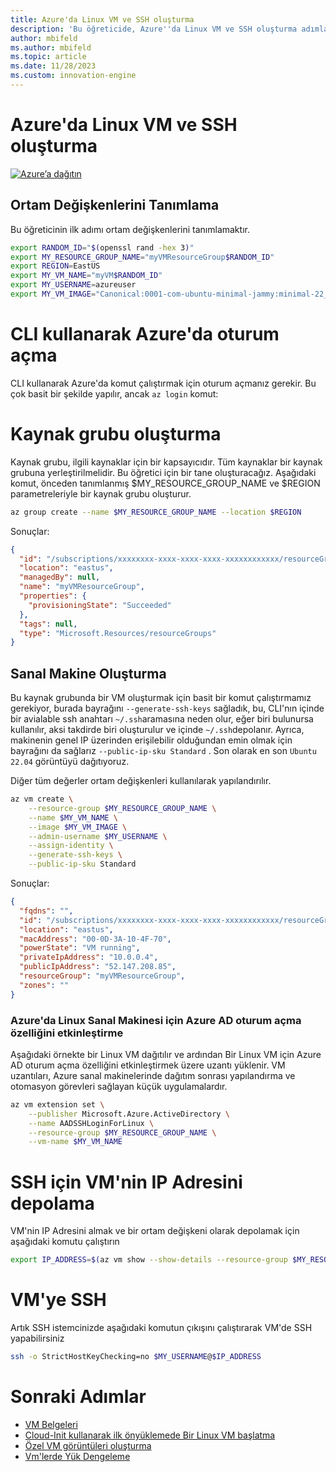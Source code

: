 ```yaml
---
title: Azure'da Linux VM ve SSH oluşturma
description: 'Bu öğreticide, Azure''da Linux VM ve SSH oluşturma adımları gösterilmektedir.'
author: mbifeld
ms.author: mbifeld
ms.topic: article
ms.date: 11/28/2023
ms.custom: innovation-engine
---
```


# Azure'da Linux VM ve SSH oluşturma

[![Azure’a dağıtın](https://aka.ms/deploytoazurebutton)](https://portal.azure.com/?Microsoft_Azure_CloudNative_clientoptimizations=false&feature.canmodifyextensions=true#view/Microsoft_Azure_CloudNative/SubscriptionSelectionPage.ReactView/tutorialKey/CreateLinuxVMAndSSH)


## Ortam Değişkenlerini Tanımlama

Bu öğreticinin ilk adımı ortam değişkenlerini tanımlamaktır.

```bash
export RANDOM_ID="$(openssl rand -hex 3)"
export MY_RESOURCE_GROUP_NAME="myVMResourceGroup$RANDOM_ID"
export REGION=EastUS
export MY_VM_NAME="myVM$RANDOM_ID"
export MY_USERNAME=azureuser
export MY_VM_IMAGE="Canonical:0001-com-ubuntu-minimal-jammy:minimal-22_04-lts-gen2:latest"
```

# CLI kullanarak Azure'da oturum açma

CLI kullanarak Azure'da komut çalıştırmak için oturum açmanız gerekir. Bu çok basit bir şekilde yapılır, ancak `az login` komut:

# Kaynak grubu oluşturma

Kaynak grubu, ilgili kaynaklar için bir kapsayıcıdır. Tüm kaynaklar bir kaynak grubuna yerleştirilmelidir. Bu öğretici için bir tane oluşturacağız. Aşağıdaki komut, önceden tanımlanmış $MY_RESOURCE_GROUP_NAME ve $REGION parametreleriyle bir kaynak grubu oluşturur.

```bash
az group create --name $MY_RESOURCE_GROUP_NAME --location $REGION
```

Sonuçlar:

<!-- expected_similarity=0.3 -->
```json   
{
  "id": "/subscriptions/xxxxxxxx-xxxx-xxxx-xxxx-xxxxxxxxxxxx/resourceGroups/myVMResourceGroup",
  "location": "eastus",
  "managedBy": null,
  "name": "myVMResourceGroup",
  "properties": {
    "provisioningState": "Succeeded"
  },
  "tags": null,
  "type": "Microsoft.Resources/resourceGroups"
}
```

## Sanal Makine Oluşturma

Bu kaynak grubunda bir VM oluşturmak için basit bir komut çalıştırmamız gerekiyor, burada bayrağını `--generate-ssh-keys` sağladık, bu, CLI'nın içinde bir avialable ssh anahtarı `~/.ssh`aramasına neden olur, eğer biri bulunursa kullanılır, aksi takdirde biri oluşturulur ve içinde `~/.ssh`depolanır. Ayrıca, makinenin genel IP üzerinden erişilebilir olduğundan emin olmak için bayrağını da sağlarız `--public-ip-sku Standard` . Son olarak en son `Ubuntu 22.04` görüntüyü dağıtıyoruz. 

Diğer tüm değerler ortam değişkenleri kullanılarak yapılandırılır.

```bash
az vm create \
    --resource-group $MY_RESOURCE_GROUP_NAME \
    --name $MY_VM_NAME \
    --image $MY_VM_IMAGE \
    --admin-username $MY_USERNAME \
    --assign-identity \
    --generate-ssh-keys \
    --public-ip-sku Standard
```

Sonuçlar:

<!-- expected_similarity=0.3 -->
```json
{
  "fqdns": "",
  "id": "/subscriptions/xxxxxxxx-xxxx-xxxx-xxxx-xxxxxxxxxxxx/resourceGroups/myVMResourceGroup/providers/Microsoft.Compute/virtualMachines/myVM",
  "location": "eastus",
  "macAddress": "00-0D-3A-10-4F-70",
  "powerState": "VM running",
  "privateIpAddress": "10.0.0.4",
  "publicIpAddress": "52.147.208.85",
  "resourceGroup": "myVMResourceGroup",
  "zones": ""
}
```

### Azure'da Linux Sanal Makinesi için Azure AD oturum açma özelliğini etkinleştirme

Aşağıdaki örnekte bir Linux VM dağıtılır ve ardından Bir Linux VM için Azure AD oturum açma özelliğini etkinleştirmek üzere uzantı yüklenir. VM uzantıları, Azure sanal makinelerinde dağıtım sonrası yapılandırma ve otomasyon görevleri sağlayan küçük uygulamalardır.

```bash
az vm extension set \
    --publisher Microsoft.Azure.ActiveDirectory \
    --name AADSSHLoginForLinux \
    --resource-group $MY_RESOURCE_GROUP_NAME \
    --vm-name $MY_VM_NAME
```

# SSH için VM'nin IP Adresini depolama
VM'nin IP Adresini almak ve bir ortam değişkeni olarak depolamak için aşağıdaki komutu çalıştırın

```bash
export IP_ADDRESS=$(az vm show --show-details --resource-group $MY_RESOURCE_GROUP_NAME --name $MY_VM_NAME --query publicIps --output tsv)
```

# VM'ye SSH

<!--## Export the SSH configuration for use with SSH clients that support OpenSSH & SSH into the VM.
Login to Azure Linux VMs with Azure AD supports exporting the OpenSSH certificate and configuration. That means you can use any SSH clients that support OpenSSH-based certificates to sign in through Azure AD. The following example exports the configuration for all IP addresses assigned to the VM:-->

<!--
```bash
yes | az ssh config --file ~/.ssh/config --name $MY_VM_NAME --resource-group $MY_RESOURCE_GROUP_NAME
```
-->

Artık SSH istemcinizde aşağıdaki komutun çıkışını çalıştırarak VM'de SSH yapabilirsiniz

```bash
ssh -o StrictHostKeyChecking=no $MY_USERNAME@$IP_ADDRESS
```

# Sonraki Adımlar

* [VM Belgeleri](https://learn.microsoft.com/azure/virtual-machines/)
* [Cloud-Init kullanarak ilk önyüklemede Bir Linux VM başlatma](https://learn.microsoft.com/azure/virtual-machines/linux/tutorial-automate-vm-deployment)
* [Özel VM görüntüleri oluşturma](https://learn.microsoft.com/azure/virtual-machines/linux/tutorial-custom-images)
* [Vm'lerde Yük Dengeleme](https://learn.microsoft.com/azure/load-balancer/quickstart-load-balancer-standard-public-cli)
